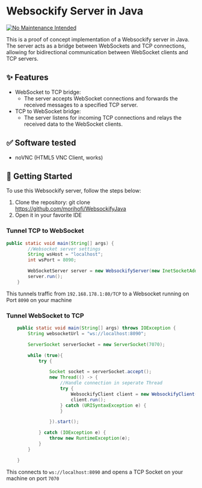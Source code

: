 # Websockify Server in Java

[![No Maintenance Intended](http://unmaintained.tech/badge.svg)](http://unmaintained.tech/)

This is a proof of concept implementation of a Websockify server in Java. The server acts as a bridge between WebSockets and TCP connections, allowing for bidirectional communication between WebSocket clients and TCP servers.

## ✨ Features

- WebSocket to TCP bridge: 
  - The server accepts WebSocket connections and forwards the received messages to a specified TCP server. 
- TCP to WebSocket bridge: 
  - The server listens for incoming TCP connections and relays the received data to the WebSocket clients.

## ✅ Software tested
- noVNC (HTML5 VNC Client, works) 

## 📜 Getting Started

To use this Websockify server, follow the steps below:

1. Clone the repository: git clone https://github.com/morihofi/WebsockifyJava
2. Open it in your favorite IDE

### Tunnel TCP to WebSocket
```java
public static void main(String[] args) {
        //Websocket server settings
        String wsHost = "localhost";
        int wsPort = 8090;

        WebSocketServer server = new WebsockifyServer(new InetSocketAddress(wsHost, wsPort), "192.168.178.1", 80);
        server.run();
    }
```
This tunnels traffic from `192.168.178.1:80/TCP` to a Websocket running on Port `8090` on your machine


### Tunnel WebSocket to TCP
```java
    public static void main(String[] args) throws IOException {
        String websocketUrl = "ws://localhost:8090";

        ServerSocket serverSocket = new ServerSocket(7070);

        while (true){
            try {

                Socket socket = serverSocket.accept();
                new Thread(() -> {
                    //Handle connection in seperate Thread
                    try {
                        WebsockifyClient client = new WebsockifyClient(new URI(websocketUrl), socket);
                        client.run();
                    } catch (URISyntaxException e) {
                    }

                }).start();

            } catch (IOException e) {
                throw new RuntimeException(e);
            }
        }

    }
```
This connects to `ws://localhost:8090` and opens a TCP Socket on your machine on port `7070`